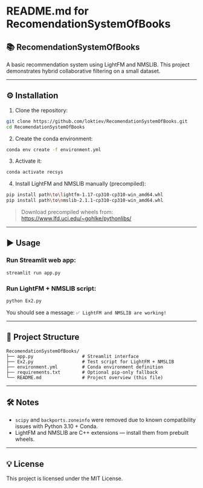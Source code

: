 # README.md for RecomendationSystemOfBooks

## 📚 RecomendationSystemOfBooks
A basic recommendation system using LightFM and NMSLIB. This project demonstrates hybrid collaborative filtering on a small dataset.

---

## ⚙️ Installation

1. Clone the repository:
```bash
git clone https://github.com/loktiev/RecomendationSystemOfBooks.git
cd RecomendationSystemOfBooks
```

2. Create the conda environment:
```bash
conda env create -f environment.yml
```

3. Activate it:
```bash
conda activate recsys
```

4. Install LightFM and NMSLIB manually (precompiled):
```bash
pip install path\to\lightfm‑1.17‑cp310‑cp310‑win_amd64.whl
pip install path\to\nmslib‑2.1.1‑cp310‑cp310‑win_amd64.whl
```
> Download precompiled wheels from: https://www.lfd.uci.edu/~gohlke/pythonlibs/

---

## ▶️ Usage

### Run Streamlit web app:
```bash
streamlit run app.py
```

### Run LightFM + NMSLIB script:
```bash
python Ex2.py
```
You should see a message: `✅ LightFM and NMSLIB are working!`

---

## 📁 Project Structure
```
RecomendationSystemOfBooks/
├── app.py                  # Streamlit interface
├── Ex2.py                  # Test script for LightFM + NMSLIB
├── environment.yml         # Conda environment definition
├── requirements.txt        # Optional pip-only fallback
└── README.md               # Project overview (this file)
```

---

## 🛠 Notes
- `scipy` and `backports.zoneinfo` were removed due to known compatibility issues with Python 3.10 + Conda.
- LightFM and NMSLIB are C++ extensions — install them from prebuilt wheels.

---

## 💡 License
This project is licensed under the MIT License.
